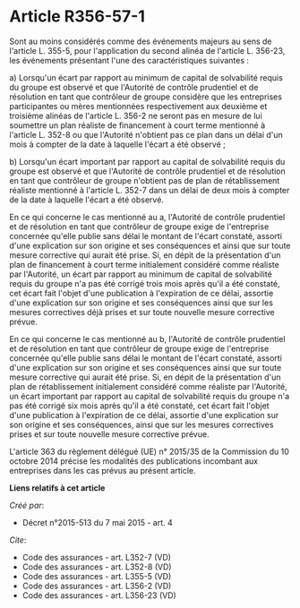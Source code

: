 # Article R356-57-1

Sont au moins considérés comme des événements majeurs au sens de l'article L. 355-5, pour l'application du second alinéa de
l'article L. 356-23, les événements présentant l'une des caractéristiques suivantes : 

a) Lorsqu'un écart par rapport au minimum de capital de solvabilité requis du groupe est observé et que l'Autorité de
contrôle prudentiel et de résolution en tant que contrôleur de groupe considère que les entreprises participantes ou mères
mentionnées respectivement aux deuxième et troisième alinéas de l'article L. 356-2 ne seront pas en mesure de lui soumettre
un plan réaliste de financement à court terme mentionné à l'article L. 352-8 ou que l'Autorité n'obtient pas ce plan dans un
délai d'un mois à compter de la date à laquelle l'écart a été observé ; 

b) Lorsqu'un écart important par rapport au capital de solvabilité requis du groupe est observé et que l'Autorité de contrôle
prudentiel et de résolution en tant que contrôleur de groupe n'obtient pas de plan de rétablissement réaliste mentionné à
l'article L. 352-7 dans un délai de deux mois à compter de la date à laquelle l'écart a été observé. 

En ce qui concerne le cas mentionné au a, l'Autorité de contrôle prudentiel et de résolution en tant que contrôleur de groupe
exige de l'entreprise concernée qu'elle publie sans délai le montant de l'écart constaté, assorti d'une explication sur son
origine et ses conséquences et ainsi que sur toute mesure corrective qui aurait été prise. Si, en dépit de la présentation
d'un plan de financement à court terme initialement considéré comme réaliste par l'Autorité, un écart par rapport au minimum
de capital de solvabilité requis du groupe n'a pas été corrigé trois mois après qu'il a été constaté, cet écart fait l'objet
d'une publication à l'expiration de ce délai, assortie d'une explication sur son origine et ses conséquences ainsi que sur
les mesures correctives déjà prises et sur toute nouvelle mesure corrective prévue. 

En ce qui concerne le cas mentionné au b, l'Autorité de contrôle prudentiel et de résolution en tant que contrôleur de groupe
exige de l'entreprise concernée qu'elle publie sans délai le montant de l'écart constaté, assorti d'une explication sur son
origine et ses conséquences ainsi que sur toute mesure corrective qui aurait été prise. Si, en dépit de la présentation d'un
plan de rétablissement initialement considéré comme réaliste par l'Autorité, un écart important par rapport au capital de
solvabilité requis du groupe n'a pas été corrigé six mois après qu'il a été constaté, cet écart fait l'objet d'une
publication à l'expiration de ce délai, assortie d'une explication sur son origine et ses conséquences, ainsi que sur les
mesures correctives prises et sur toute nouvelle mesure corrective prévue. 

L'article 363 du règlement délégué (UE) n° 2015/35 de la Commission du 10 octobre 2014 précise les modalités des publications
incombant aux entreprises dans les cas prévus au présent article.

**Liens relatifs à cet article**

_Créé par_:

  - Décret n°2015-513 du 7 mai 2015 - art. 4

_Cite_:

  - Code des assurances - art. L352-7 (VD)
  - Code des assurances - art. L352-8 (VD)
  - Code des assurances - art. L355-5 (VD)
  - Code des assurances - art. L356-2 (VD)
  - Code des assurances - art. L356-23 (VD)
